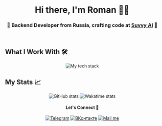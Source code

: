 <h1 align="center">Hi there, I'm Roman 👨‍💻</h1>

<h3 align="center">🔧 Backend Developer from Russia, crafting code at <a href="https://suvvy.ai">Suvvy AI</a> 🚀</h3>

<br>

## What I Work With 🛠️
<p align="center">
  <img src="https://skillicons.dev/icons?i=python,fastapi,linux,mongodb,md,git,docker,regex,bash,js,java,unity,cs" alt="My tech stack">
</p>


## My Stats 📈
<p align="center">
  <img src="https://github-readme-stats.vercel.app/api?username=barabum0&theme=onedark&show_icons=true&hide_rank=true&count_private=true&hide_border=true&line_height=24&bg_color=0d1117&card_width=200px"
       alt="GitHub stats">
  <img src="https://github-readme-stats.vercel.app/api/wakatime?username=barabum0&theme=onedark&hide_border=true&line_height=24&bg_color=0d1117&langs_count=10&layout=compact"
       alt="Wakatime stats">
</p>

<h4 align="center"> Let's Connect 🤝</h4>
<p align="center">
  <a href="https://t.me/barabumbum"><img src="https://img.shields.io/badge/Telegram-white?style=for-the-badge&logo=telegram" alt="Telegram"></a>
  <a href="https://vk.com/barabumbam"><img src="https://img.shields.io/badge/%D0%92%D0%9A%D0%BE%D0%BD%D1%82%D0%B0%D0%BA%D1%82%D0%B5-blue?style=for-the-badge&logo=vk" alt="ВКонтакте"></a>
  <a href="mailto:barabum@duck.com"><img src="https://img.shields.io/badge/Mail%20me-red?style=for-the-badge&logo=mail.ru" alt="Mail me"></a>
</p>
